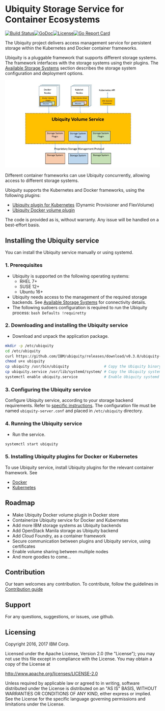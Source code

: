 # Ubiquity Storage Service for Container Ecosystems 
[![Build Status](https://travis-ci.org/IBM/ubiquity.svg?branch=master)](https://travis-ci.org/IBM/ubiquity)[![GoDoc](https://godoc.org/github.com/IBM/ubiquity?status.svg)](https://godoc.org/github.com/IBM/ubiquity)[![License](https://img.shields.io/badge/license-Apache--2.0-blue.svg)](http://www.apache.org/licenses/LICENSE-2.0)[![Go Report Card](https://goreportcard.com/badge/github.com/IBM/ubiquity)](https://goreportcard.com/report/github.com/IBM/ubiquity)

The Ubiquity project delivers access management service for persistent storage within the Kubernetes and Docker container frameworks. 

Ubiquity is a pluggable framework that supports different storage systems. The framework interfaces with the storage systems using their plugins. The [Available Storage Systems](supportedStorage.md) section describes the storage system  configuration and deployment options.




![Ubiquity Overview](images/UbiquityOverview.jpg)

Different container frameworks can use Ubiquity concurrently, allowing access to different storage systems. 

Ubiquity supports the Kubernetes and Docker frameworks, using the following plugins:

- [Ubiquity plugin for Kubernetes](https://github.com/IBM/ubiquity-k8s) (Dynamic Provisioner and FlexVolume)
- [Ubiquity Docker volume plugin](https://github.com/IBM/ubiquity-docker-plugin)

The code is provided as is, without warranty. Any issue will be handled on a best-effort basis.

## Installing the Ubiquity service
You can install the Ubiquity service manually or using systemd.

### 1. Prerequisites
  * Ubiquity is supported on the following operating systems:
    - RHEL 7+
    - SUSE 12+
    - Ubuntu 16+
  * Ubiquity needs access to the management of the required storage backends. See [Available Storage Systems](supportedStorage.md) for connectivity details.
  * The following sudoers configuration is required to run the Ubiquity process:
        ```bash
        Defaults !requiretty
        ```

### 2. Downloading and installing the Ubiquity service 

  * Download and unpack the application package.
```bash
mkdir -p /etc/ubiquity
cd /etc/ubiquity
curl https://github.com/IBM/ubiquity/releases/download/v0.3.0/ubiquity-0.3.0.tar.gz | tar xf -
chmod u+x ubiquity
cp ubiquity /usr/bin/ubiquity                # Copy the Ubiquity binary file
cp ubiquity.service /usr/lib/systemd/system/ # Copy the Ubiquity systemd config to systemd directory
systemctl enable ubiquity.service            # Enable Ubiquity systemd service
```

### 3. Configuring the Ubiquity service
Configure Ubiquity service, according to your storage backend requirements. Refer to 
[specific instructions](supportedStorage.md). 
The configuration file must be named `ubiquity-server.conf` and placed in `/etc/ubiquity` directory.


### 4. Running the Ubiquity service
  * Run the service.
```bash
systemctl start ubiquity    
```

### 5. Installing Ubiquity plugins for Docker or Kubernetes
To use Ubiquity service, install Ubiquity plugins for the relevant container framework. See 
  * [Docker](https://github.com/IBM/ubiquity-docker-plugin)
  * [Kubernetes](https://github.com/IBM/ubiquity-k8s)


## Roadmap

 * Make Ubiquity Docker volume plugin in Docker store
 * Containerize Ubiquity service for Docker and Kubernetes
 * Add more IBM storage systems as Ubiquity backends
 * Add OpenStack Manila storage as Ubiquity backend
 * Add Cloud Foundry, as a container framework
 * Secure communication between plugins and Ubiquity service, using certificates
 * Enable volume sharing between multiple nodes
 * And more goodies to come...


## Contribution
Our team welcomes any contribution.
To contribute, follow the guidelines in [Contribution guide](contribution-guide.md)

## Support
For any questions, suggestions, or issues, use github.

## Licensing

Copyright 2016, 2017 IBM Corp.

Licensed under the Apache License, Version 2.0 (the "License");
you may not use this file except in compliance with the License.
You may obtain a copy of the License at

http://www.apache.org/licenses/LICENSE-2.0

Unless required by applicable law or agreed to in writing, software
distributed under the License is distributed on an "AS IS" BASIS,
WITHOUT WARRANTIES OR CONDITIONS OF ANY KIND, either express or implied.
See the License for the specific language governing permissions and
limitations under the License.
